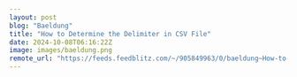 ```yaml
---
layout: post
blog: "Baeldung"
title: "How to Determine the Delimiter in CSV File"
date: 2024-10-08T06:16:22Z
image: images/baeldung.png
remote_url: "https://feeds.feedblitz.com/~/905849963/0/baeldung~How-to-Determine-the-Delimiter-in-CSV-File"
---
```

